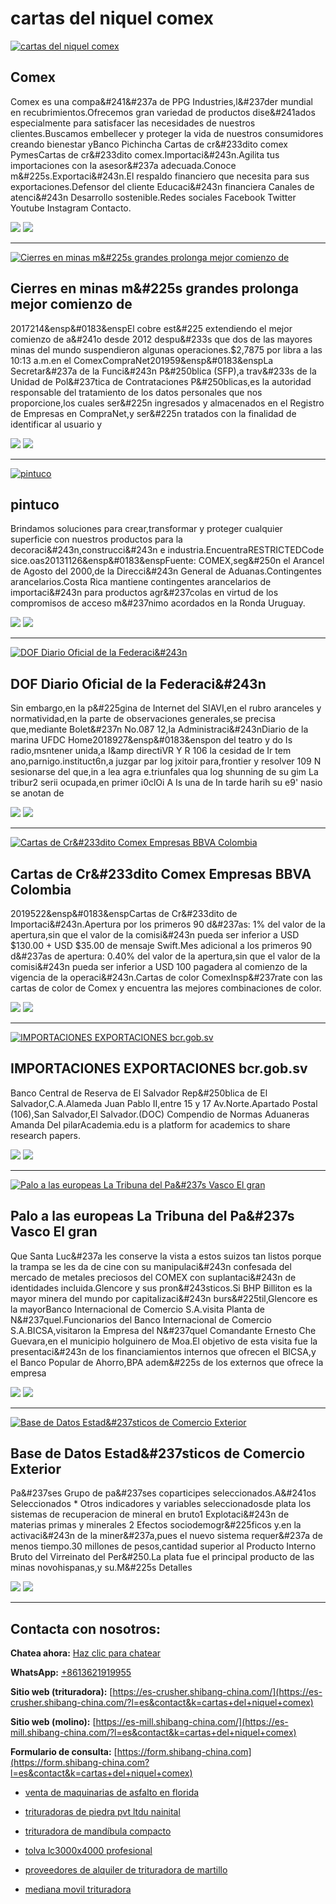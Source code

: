 # cartas del niquel comex

<a href="https://swt.shibang-china.com/?l=es&img&k=cartas+del+niquel+comex" target="_blank">![cartas del niquel comex](http://static.shibang-china.com/all-800x300/944.jpg)</a>

## Comex
Comex es una compa&#241&#237a de PPG Industries,l&#237der mundial en recubrimientos.Ofrecemos gran variedad de productos dise&#241ados especialmente para satisfacer las necesidades de nuestros clientes.Buscamos embellecer y proteger la vida de nuestros consumidores creando bienestar yBanco Pichincha Cartas de cr&#233dito comex PymesCartas de cr&#233dito comex.Importaci&#243n.Agilita tus importaciones con la asesor&#237a adecuada.Conoce m&#225s.Exportaci&#243n.El respaldo financiero que necesita para sus exportaciones.Defensor del cliente Educaci&#243n financiera Canales de atenci&#243n Desarrollo sostenible.Redes sociales Facebook Twitter Youtube Instagram Contacto.


<a href="https://whatsapp.shibangsoft.com/WhatsApp.php" target="_blank" title="WhatsApp">![](http://static.shibang-china.com/icon/whatsapp.png)</a> <a href="https://swt.shibang-china.com/?l=es&icon&k=cartas+del+niquel+comex" target="_blank">![](http://static.shibang-china.com/icon/chat-es.png)</a>

---

<a href="https://swt.shibang-china.com/?l=es&img&k=cartas+del+niquel+comex" target="_blank">![Cierres en minas m&#225s grandes prolonga mejor comienzo de](http://static.shibang-china.com/all-800x300/1268.jpg)</a>

## Cierres en minas m&#225s grandes prolonga mejor comienzo de
2017214&ensp&#0183&enspEl cobre est&#225 extendiendo el mejor comienzo de a&#241o desde 2012 despu&#233s que dos de las mayores minas del mundo suspendieron algunas operaciones.$2,7875 por libra a las 10:13 a.m.en el ComexCompraNet201959&ensp&#0183&enspLa Secretar&#237a de la Funci&#243n P&#250blica (SFP),a trav&#233s de la Unidad de Pol&#237tica de Contrataciones P&#250blicas,es la autoridad responsable del tratamiento de los datos personales que nos proporcione,los cuales ser&#225n ingresados y almacenados en el Registro de Empresas en CompraNet,y ser&#225n tratados con la finalidad de identificar al usuario y


<a href="https://whatsapp.shibangsoft.com/WhatsApp.php" target="_blank" title="WhatsApp">![](http://static.shibang-china.com/icon/whatsapp.png)</a> <a href="https://swt.shibang-china.com/?l=es&icon&k=cartas+del+niquel+comex" target="_blank">![](http://static.shibang-china.com/icon/chat-es.png)</a>

---

<a href="https://swt.shibang-china.com/?l=es&img&k=cartas+del+niquel+comex" target="_blank">![pintuco](http://static.shibang-china.com/all-800x300/1296.jpg)</a>

## pintuco
Brindamos soluciones para crear,transformar y proteger cualquier superficie con nuestros productos para la decoraci&#243n,construcci&#243n e industria.EncuentraRESTRICTEDCode sice.oas20131126&ensp&#0183&enspFuente: COMEX,seg&#250n el Arancel de Agosto del 2000,de la Direcci&#243n General de Aduanas.Contingentes arancelarios.Costa Rica mantiene contingentes arancelarios de importaci&#243n para productos agr&#237colas en virtud de los compromisos de acceso m&#237nimo acordados en la Ronda Uruguay.


<a href="https://whatsapp.shibangsoft.com/WhatsApp.php" target="_blank" title="WhatsApp">![](http://static.shibang-china.com/icon/whatsapp.png)</a> <a href="https://swt.shibang-china.com/?l=es&icon&k=cartas+del+niquel+comex" target="_blank">![](http://static.shibang-china.com/icon/chat-es.png)</a>

---

<a href="https://swt.shibang-china.com/?l=es&img&k=cartas+del+niquel+comex" target="_blank">![DOF Diario Oficial de la Federaci&#243n](http://static.shibang-china.com/all-800x300/1512.jpg)</a>

## DOF Diario Oficial de la Federaci&#243n
Sin embargo,en la p&#225gina de Internet del SIAVI,en el rubro aranceles y normatividad,en la parte de observaciones generales,se precisa que,mediante Bolet&#237n No.087 12,la Administraci&#243nDiario de la marina UFDC Home2018927&ensp&#0183&enspon del teatro y do Is radio,msntener unida,a I&amp directiVR Y R 106 la cesidad de Ir tem ano,parnigo.instituct6n,a juzgar par log jxitoir para,frontier y resolver 109 N sesionarse del que,in a lea agra e.triunfales qua log shunning de su gim La tribur2 serii ocupada,en primer i0clOi A Is una de In tarde harih su e9' nasio se anotan de


<a href="https://whatsapp.shibangsoft.com/WhatsApp.php" target="_blank" title="WhatsApp">![](http://static.shibang-china.com/icon/whatsapp.png)</a> <a href="https://swt.shibang-china.com/?l=es&icon&k=cartas+del+niquel+comex" target="_blank">![](http://static.shibang-china.com/icon/chat-es.png)</a>

---

<a href="https://swt.shibang-china.com/?l=es&img&k=cartas+del+niquel+comex" target="_blank">![Cartas de Cr&#233dito Comex Empresas BBVA Colombia](http://static.shibang-china.com/all-800x300/699.jpg)</a>

## Cartas de Cr&#233dito Comex Empresas BBVA Colombia
2019522&ensp&#0183&enspCartas de Cr&#233dito de Importaci&#243n.Apertura por los primeros 90 d&#237as: 1% del valor de la apertura,sin que el valor de la comisi&#243n pueda ser inferior a USD $130.00 + USD $35.00 de mensaje Swift.Mes adicional a los primeros 90 d&#237as de apertura: 0.40% del valor de la apertura,sin que el valor de la comisi&#243n pueda ser inferior a USD 100 pagadera al comienzo de la vigencia de la operaci&#243n.Cartas de color ComexInsp&#237rate con las cartas de color de Comex y encuentra las mejores combinaciones de color.


<a href="https://whatsapp.shibangsoft.com/WhatsApp.php" target="_blank" title="WhatsApp">![](http://static.shibang-china.com/icon/whatsapp.png)</a> <a href="https://swt.shibang-china.com/?l=es&icon&k=cartas+del+niquel+comex" target="_blank">![](http://static.shibang-china.com/icon/chat-es.png)</a>

---

<a href="https://swt.shibang-china.com/?l=es&img&k=cartas+del+niquel+comex" target="_blank">![IMPORTACIONES EXPORTACIONES bcr.gob.sv](http://static.shibang-china.com/all-800x300/283.jpg)</a>

## IMPORTACIONES EXPORTACIONES bcr.gob.sv
Banco Central de Reserva de El Salvador Rep&#250blica de El Salvador,C.A.Alameda Juan Pablo II,entre 15 y 17 Av.Norte.Apartado Postal (106),San Salvador,El Salvador.(DOC) Compendio de Normas Aduaneras Amanda Del pilarAcademia.edu is a platform for academics to share research papers.


<a href="https://whatsapp.shibangsoft.com/WhatsApp.php" target="_blank" title="WhatsApp">![](http://static.shibang-china.com/icon/whatsapp.png)</a> <a href="https://swt.shibang-china.com/?l=es&icon&k=cartas+del+niquel+comex" target="_blank">![](http://static.shibang-china.com/icon/chat-es.png)</a>

---

<a href="https://swt.shibang-china.com/?l=es&img&k=cartas+del+niquel+comex" target="_blank">![Palo a las europeas La Tribuna del Pa&#237s Vasco El gran](http://static.shibang-china.com/all-800x300/1070.jpg)</a>

## Palo a las europeas La Tribuna del Pa&#237s Vasco El gran
Que Santa Luc&#237a les conserve la vista a estos suizos tan listos porque la trampa se les da de cine con su manipulaci&#243n confesada del mercado de metales preciosos del COMEX con suplantaci&#243n de identidades incluida.Glencore y sus pron&#243sticos.Si BHP Billiton es la mayor minera del mundo por capitalizaci&#243n burs&#225til,Glencore es la mayorBanco Internacional de Comercio S.A.visita Planta de N&#237quel.Funcionarios del Banco Internacional de Comercio S.A.BICSA,visitaron la Empresa del N&#237quel Comandante Ernesto Che Guevara,en el municipio holguinero de Moa.El objetivo de esta visita fue la presentaci&#243n de los financiamientos internos que ofrecen el BICSA,y el Banco Popular de Ahorro,BPA adem&#225s de los externos que ofrece la empresa


<a href="https://whatsapp.shibangsoft.com/WhatsApp.php" target="_blank" title="WhatsApp">![](http://static.shibang-china.com/icon/whatsapp.png)</a> <a href="https://swt.shibang-china.com/?l=es&icon&k=cartas+del+niquel+comex" target="_blank">![](http://static.shibang-china.com/icon/chat-es.png)</a>

---

<a href="https://swt.shibang-china.com/?l=es&img&k=cartas+del+niquel+comex" target="_blank">![Base de Datos Estad&#237sticos de Comercio Exterior](http://static.shibang-china.com/all-800x300/818.jpg)</a>

## Base de Datos Estad&#237sticos de Comercio Exterior
Pa&#237ses Grupo de pa&#237ses coparticipes seleccionados.A&#241os Seleccionados * Otros indicadores y variables seleccionadosde plata los sistemas de recuperacion de mineral en bruto1 Explotaci&#243n de materias primas y minerales 2 Efectos sociodemogr&#225ficos y.en la activaci&#243n de la miner&#237a,pues el nuevo sistema requer&#237a de menos tiempo.30 millones de pesos,cantidad superior al Producto Interno Bruto del Virreinato del Per&#250.La plata fue el principal producto de las minas novohispanas,y su.M&#225s Detalles


<a href="https://whatsapp.shibangsoft.com/WhatsApp.php" target="_blank" title="WhatsApp">![](http://static.shibang-china.com/icon/whatsapp.png)</a> <a href="https://swt.shibang-china.com/?l=es&icon&k=cartas+del+niquel+comex" target="_blank">![](http://static.shibang-china.com/icon/chat-es.png)</a>

---
## Contacta con nosotros:

**Chatea ahora:** [Haz clic para chatear](https://swt.shibang-china.com?l=es&contact&k=cartas+del+niquel+comex)

**WhatsApp:**  [+8613621919955](https://whatsapp.shibangsoft.com/WhatsApp.php)

**Sitio web (trituradora):** [https://es-crusher.shibang-china.com/](https://es-crusher.shibang-china.com/?l=es&contact&k=cartas+del+niquel+comex)

**Sitio web (molino):** [https://es-mill.shibang-china.com/](https://es-mill.shibang-china.com/?l=es&contact&k=cartas+del+niquel+comex)

**Formulario de consulta:** [https://form.shibang-china.com](https://form.shibang-china.com?l=es&contact&k=cartas+del+niquel+comex)

* [venta de maquinarias de asfalto en florida](../95/venta%20de%20maquinarias%20de%20asfalto%20en%20florida.md)

* [trituradoras de piedra pvt ltdu nainital](../83/trituradoras%20de%20piedra%20pvt%20ltdu%20nainital.md)

* [trituradora de mandíbula compacto](../92/trituradora%20de%20mand%C3%ADbula%20compacto.md)

* [tolva lc3000x4000 profesional](../91/tolva%20lc3000x4000%20profesional.md)

* [proveedores de alquiler de trituradora de martillo](../88/proveedores%20de%20alquiler%20de%20trituradora%20de%20martillo.md)

* [mediana movil trituradora](../94/mediana%20movil%20trituradora.md)